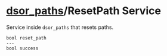 [dsor\_paths](README.md)/ResetPath Service
==============================================

Service inside `dsor_paths` that resets paths.

```
bool reset_path
---
bool success
```
